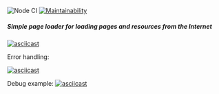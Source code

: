 ![Node CI](https://github.com/irkinwork/backend-project-lvl3/workflows/Node%20CI/badge.svg) [![Maintainability](https://api.codeclimate.com/v1/badges/fc03c296fc5077a28104/maintainability)](https://codeclimate.com/github/irkinwork/backend-project-lvl3/maintainability)

##### Simple page loader for loading pages and resources from the Internet

[![asciicast](https://asciinema.org/a/xdOahLIEvjyPZZZ7ZL3OEDgoF.svg)](https://asciinema.org/a/xdOahLIEvjyPZZZ7ZL3OEDgoF)

Error handling:

[![asciicast](https://asciinema.org/a/4j0NqxQLPzrD1WxNPKElqs8XV.svg)](https://asciinema.org/a/4j0NqxQLPzrD1WxNPKElqs8XV)

Debug example:
[![asciicast](https://asciinema.org/a/djjiFioWnqPyjiEiYB70q9rGE.svg)](https://asciinema.org/a/djjiFioWnqPyjiEiYB70q9rGE)
